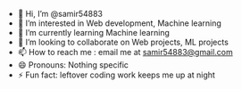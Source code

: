 - 👋 Hi, I’m @samir54883
- 👀 I’m interested in Web development, Machine learning 
- 🌱 I’m currently learning Machine learning 
- 💞️ I’m looking to collaborate on Web projects, ML projects
- 📫 How to reach me : email me at samir54883@gmail.com 
- 😄 Pronouns: Nothing specific 
- ⚡ Fun fact: leftover coding work keeps me up at night 

<!---
samir54883/samir54883 is a ✨ special ✨ repository because its `README.md` (this file) appears on your GitHub profile.
You can click the Preview link to take a look at your changes.
--->
